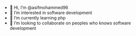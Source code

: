 - 👋 Hi, I’m @asifmohammed96
- 👀 I’m interested in software development
- 🌱 I’m currently learning php
- 💞️ I’m looking to collaborate on peoples who knows software development


<!---
asifmohammed96/asifmohammed96 is a ✨ special ✨ repository because its `README.md` (this file) appears on your GitHub profile.
You can click the Preview link to take a look at your changes.
--->
